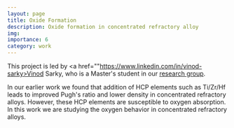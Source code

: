 ```yaml
---
layout: page
title: Oxide Formation 
description: Oxide formation in concentrated refractory alloy 
img: 
importance: 6 
category: work 
---
```


This project is led by <a href=""https://www.linkedin.com/in/vinod-sarky>Vinod Sarky</a>, who is a Master's student in our <a href="http://mme.iitm.ac.in/satyesh/index.html">research group</a>.

In our earlier work<d-cite key="Shaikh2022m"></d-cite> we found that addition of HCP elements such as Ti/Zr/Hf leads to improved Pugh's ratio and lower density in concentrated refractory alloys. However, these HCP elements are susceptible to oxygen absorption. In this work we are studying the oxygen behavior in concentrated refractory alloys.

<d-appendix>
 <d-footnote-list></d-footnote-list>
 <d-citation-list></d-citation-list>
</d-appendix>
